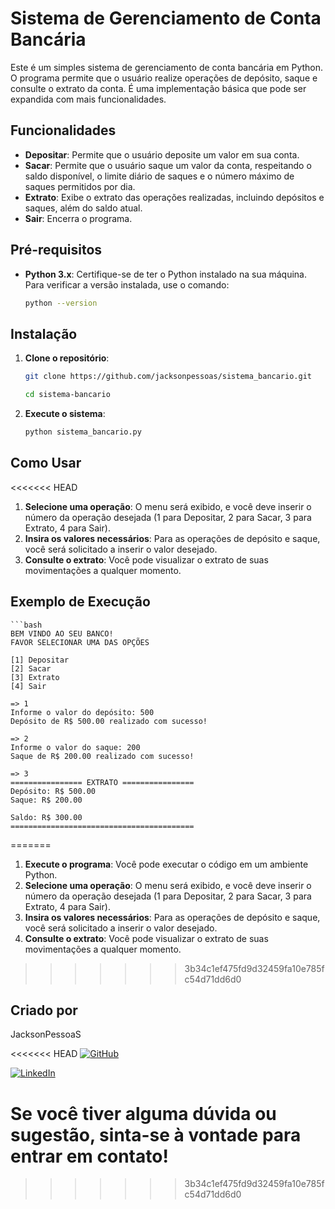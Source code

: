 # Sistema de Gerenciamento de Conta Bancária

Este é um simples sistema de gerenciamento de conta bancária em Python. O programa permite que o usuário realize operações de depósito, saque e consulte o extrato da conta. É uma implementação básica que pode ser expandida com mais funcionalidades.

## Funcionalidades

- **Depositar**: Permite que o usuário deposite um valor em sua conta.
- **Sacar**: Permite que o usuário saque um valor da conta, respeitando o saldo disponível, o limite diário de saques e o número máximo de saques permitidos por dia.
- **Extrato**: Exibe o extrato das operações realizadas, incluindo depósitos e saques, além do saldo atual.
- **Sair**: Encerra o programa.

## Pré-requisitos

- **Python 3.x**: Certifique-se de ter o Python instalado na sua máquina. Para verificar a versão instalada, use o comando:
  
  ```bash
  python --version

## Instalação
1. **Clone o repositório**:
   ```bash
   git clone https://github.com/jacksonpessoas/sistema_bancario.git

   cd sistema-bancario

1. **Execute o sistema**:
   ```bash
   python sistema_bancario.py


## Como Usar

<<<<<<< HEAD
1. **Selecione uma operação**: O menu será exibido, e você deve inserir o número da operação desejada (1 para Depositar, 2 para Sacar, 3 para Extrato, 4 para Sair).
2. **Insira os valores necessários**: Para as operações de depósito e saque, você será solicitado a inserir o valor desejado.
3. **Consulte o extrato**: Você pode visualizar o extrato de suas movimentações a qualquer momento.

## Exemplo de Execução
    ```bash
    BEM VINDO AO SEU BANCO!
    FAVOR SELECIONAR UMA DAS OPÇÕES

    [1] Depositar
    [2] Sacar
    [3] Extrato
    [4] Sair

    => 1
    Informe o valor do depósito: 500
    Depósito de R$ 500.00 realizado com sucesso!

    => 2
    Informe o valor do saque: 200
    Saque de R$ 200.00 realizado com sucesso!

    => 3
    ================ EXTRATO ================
    Depósito: R$ 500.00
    Saque: R$ 200.00

    Saldo: R$ 300.00
    =========================================

=======
1. **Execute o programa**: Você pode executar o código em um ambiente Python.
2. **Selecione uma operação**: O menu será exibido, e você deve inserir o número da operação desejada (1 para Depositar, 2 para Sacar, 3 para Extrato, 4 para Sair).
3. **Insira os valores necessários**: Para as operações de depósito e saque, você será solicitado a inserir o valor desejado.
4. **Consulte o extrato**: Você pode visualizar o extrato de suas movimentações a qualquer momento.
>>>>>>> 3b34c1ef475fd9d32459fa10e785fc54d71dd6d0

## Criado por

JacksonPessoaS 

<<<<<<< HEAD
[![GitHub](https://img.shields.io/badge/GitHub-100000?style=for-the-badge&logo=github&logoColor=white)](https://github.com/jacksonpessoas)

[![LinkedIn](https://img.shields.io/badge/LinkedIn-0077B5?style=for-the-badge&logo=linkedin&logoColor=white)](https://www.linkedin.com/in/jackson-pessoa-soares)


Se você tiver alguma dúvida ou sugestão, sinta-se à vontade para entrar em contato!
=======

>>>>>>> 3b34c1ef475fd9d32459fa10e785fc54d71dd6d0
